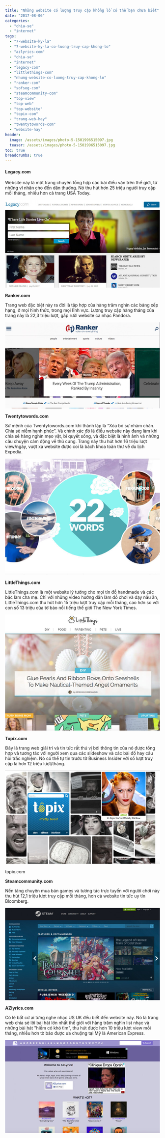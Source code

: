 ```yaml
---
title: "Những website có lượng truy cập khổng lồ có thể bạn chưa biết"
date: "2017-08-06"
categories: 
  - "chia-se"
  - "internet"
tags: 
  - "7-website-ky-la"
  - "7-website-ky-la-co-luong-truy-cap-khong-lo"
  - "azlyrics-com"
  - "chia-se"
  - "internet"
  - "legacy-com"
  - "littlethings-com"
  - "nhung-website-co-luong-truy-cap-khong-lo"
  - "ranker-com"
  - "sofsog-com"
  - "steamcommunity-com"
  - "top-view"
  - "top-web"
  - "top-website"
  - "topix-com"
  - "trang-web-hay"
  - "twentytowords-com"
  - "website-hay"
header:
  image: /assets/images/photo-5-1501996515097.jpg
  teaser: /assets/images/photo-5-1501996515097.jpg
toc: true
breadcrumbs: true
---
```


#### **Legacy.com**

Website này là một trang chuyên tổng hợp các bài điếu văn trên thế giới, từ những vĩ nhân cho đến dân thường. Nó thu hút hơn 25 triệu người truy cập mỗi tháng, nhiều hơn cả trang USA Today.

![Legacy.com](/assets/images/photo-0-1501996515091.jpg)

**Ranker.com**

Trang web đặc biệt này ra đời là tập hợp của hàng trăm nghìn các bảng xếp hạng, ở mọi hình thức, trong mọi lĩnh vực. Lượng truy cập hàng tháng của trang này là 22,3 triệu lượt, gấp rưỡi website ca nhạc Pandora.

![Ranker.com](/assets/images/photo-1-1501996515092.jpg)

**Twentytowords.com**

Sứ mệnh của Twentytowords.com khi thành lập là “Xóa bỏ sự nhàm chán. Chia sẻ niềm hạnh phúc”. Và chính xác đó là điều website này đang làm khi chia sẻ hàng nghìn mẹo vặt, bí quyết sống, và đặc biệt là hình ảnh và những câu chuyện cảm động về thú cưng. Trang này thu hút hơn 16 triệu lượt view/ngày, vượt xa website được coi là bách khoa toàn thư về du lịch Expedia.

![3-twentytwowordscom(1).jpg](/assets/images/photo-2-1501996515090.jpg)

**LittleThings.com**

LittleThings.com là một website lý tưởng cho mọi tín đồ handmade và các bậc làm cha mẹ. Chỉ với những video hướng dẫn làm đồ chơi và dạy nấu ăn, LittleThings.com thu hút hơn 15 triệu lượt truy cập mỗi tháng, cao hơn so với con số 13 triệu của tờ báo nổi tiếng thế giới The New York Times.

![littlethings.com](/assets/images/photo-3-1501996515091.jpg)

**Topix.com**

Đây là trang web giải trí và tin tức rất thú vị bởi thông tin của nó được tổng hợp và tương tác với người xem qua các slideshow và các bài đố hay câu hỏi trắc nghiệm. Nó có thể tự tin trước tờ Business Insider với số lượt truy cập là hơn 12 triệu lượt/tháng.

![ topix.com ](/assets/images/photo-4-1501996515098.jpg)

topix.com

**Steamcommunity.com**

Nền tảng chuyên mua bán games và tương tác trực tuyến với người chơi này thu hút 12,1 triệu lượt truy cập mỗi tháng, hơn cả website tin tức uy tín Bloomberg.

![](/assets/images/photo-5-1501996515097.jpg)

**AZlyrics.com**

Có lẽ bất cứ ai từng nghe nhạc US UK đều biết đến website này. Nó là trang web chia sẻ lời bài hát lớn nhất thế giới với hàng trăm nghìn list nhạc và những bài hát "hiếm có khó tìm", thu hút được hơn 10 triệu lượt view mỗi tháng, nhiều hơn tờ báo được ưa chuộng tại Mỹ là American Express.

![](/assets/images/photo-6-1501996515098.jpg)
